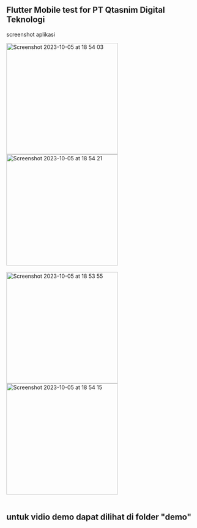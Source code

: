 ## Flutter Mobile test for PT Qtasnim Digital Teknologi

screenshot aplikasi

<img width="291" alt="Screenshot 2023-10-05 at 18 54 03" src="https://github.com/fahronona/QT-TEST-FLUTTER/assets/43464944/49e8a167-55ee-45aa-b6fe-d94f8078a74c">
<img width="291" alt="Screenshot 2023-10-05 at 18 54 21" src="https://github.com/fahronona/QT-TEST-FLUTTER/assets/43464944/cc52cfe4-3838-440b-9674-11f97bb2a486">
<br>
<br>
<img width="291" alt="Screenshot 2023-10-05 at 18 53 55" src="https://github.com/fahronona/QT-TEST-FLUTTER/assets/43464944/ab32f424-4564-4aa6-b2eb-2607305589f4">
<img width="291" alt="Screenshot 2023-10-05 at 18 54 15" src="https://github.com/fahronona/QT-TEST-FLUTTER/assets/43464944/dbc21b25-87cf-40a7-8a65-e76c537a0af9">
<br>
<br>

## untuk vidio demo dapat dilihat di folder "demo"


